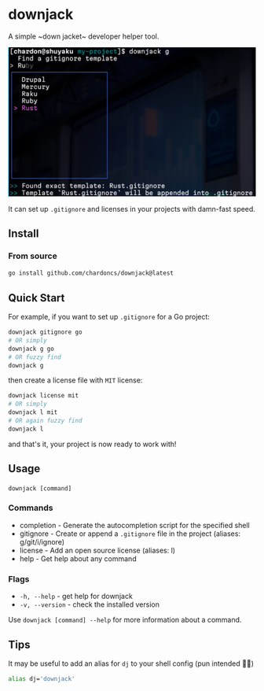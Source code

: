 # downjack

A simple ~down jacket~ developer helper tool.

![Demo screenshot](./docs/demo.png)

It can set up `.gitignore` and licenses in your projects with damn-fast speed.

## Install 

### From source

```bash
go install github.com/chardoncs/downjack@latest
```

## Quick Start

For example, if you want to set up `.gitignore` for a Go project:

```bash
downjack gitignore go
# OR simply
downjack g go
# OR fuzzy find
downjack g
```

then create a license file with `MIT` license:

```bash
downjack license mit
# OR simply
downjack l mit
# OR again fuzzy find
downjack l
```

and that's it, your project is now ready to work with!

## Usage

`downjack [command]`

### Commands
- completion - Generate the autocompletion script for the specified shell
- gitignore - Create or append a `.gitignore` file in the project (aliases: g/git/i/ignore)
- license - Add an open source license (aliases: l)
- help - Get help about any command

### Flags
- `-h, --help` - get help for downjack
- `-v, --version` - check the installed version 

Use `downjack [command] --help` for more information about a command.

## Tips

It may be useful to add an alias for `dj` to your shell config (pun intended 📀🤘)

```bash
alias dj='downjack'
```
